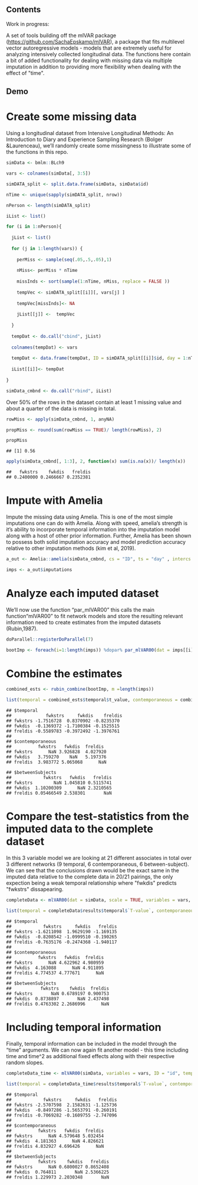 
## Contents

Work in progress:

A set of tools building off the mlVAR package (https://github.com/SachaEpskamp/mlVAR), a package that fits multilevel vector autoregressive models - models that are extremely useful for analyzing intensively collected longitudinal data. The functions here contain a bit of added functionality for dealing with missing data via multiple imputation in addition to providing more flexibility when dealing with the effect of "time".

## Demo

# Create some missing data

Using a longitudinal dataset from Intensive Longitudinal Methods: An Introduction to Diary and Experience Sampling Research (Bolger &Laurenceau), we’ll randomly create some missingness to illustrate some of the functions in this repo.

``` r
simData <- bmlm::BLch9

vars <- colnames(simData[, 3:5])

simDATA_split <- split.data.frame(simData, simData$id)

nTime <- unique(sapply(simDATA_split, nrow))

nPerson <- length(simDATA_split)

iList <- list()

for (i in 1:nPerson){
  
  jList <- list()
  
  for (j in 1:length(vars)) {
    
    perMiss <- sample(seq(.05,.5,.05),1)
    
    nMiss<- perMiss * nTime
    
    missInds <- sort(sample(1:nTime, nMiss, replace = FALSE ))
    
    tempVec <- simDATA_split[[i]][, vars[j] ] 
    
    tempVec[missInds]<- NA
    
    jList[[j]] <-  tempVec
    
  }
  
  tempDat <- do.call("cbind", jList)
  
  colnames(tempDat) <- vars
  
  tempDat <- data.frame(tempDat, ID = simDATA_split[[i]]$id, day = 1:nTime )
  
  iList[[i]]<- tempDat
  
}

simData_cmbnd <- do.call("rbind", iList)
```

Over 50% of the rows in the dataset contain at least 1 missing value and about a quarter of the data is missing in total.

``` r
rowMiss <- apply(simData_cmbnd, 1, anyNA)

propMiss <- round(sum(rowMiss == TRUE)/ length(rowMiss), 2)

propMiss
```

    ## [1] 0.56

``` r
apply(simData_cmbnd[, 1:3], 2, function(x) sum(is.na(x))/ length(x))
```

    ##   fwkstrs    fwkdis   freldis 
    ## 0.2400000 0.2466667 0.2352381

# Impute with Amelia

Impute the missing data using Amelia. This is one of the most simple imputations one can do with Amelia. Along with speed, amelia’s strength is it’s ability to incorporate temporal information into the imputation model along with a host of other prior information. Further, Amelia has been shown to possess both solid imputation accuracy and model prediction accuracy relative to other imputation methods (kim et al, 2019).

``` r
a_out <- Amelia::amelia(simData_cmbnd, cs = "ID", ts = "day" , intercs = TRUE , m = 10, p2s = FALSE, lags = vars, leads = vars)

imps <- a_out$imputations
```

# Analyze each imputed dataset

We’ll now use the function “par_mlVAR00” this calls the main function“mlVAR00” to fit network models and store the resulting relevant information need to create estimates from the imputed datasets (Rubin,1987).

``` r
doParallel::registerDoParallel(7)

bootImp <- foreach(i=1:length(imps)) %dopar% par_mlVAR00(dat = imps[[i]], scale = TRUE, variables = vars, ID = "ID", rfStructure = c("correlated", "correlated"), timeArgs = list(NULL, NULL, FALSE))
```

# Combine the estimates

``` r
combined_ests <- rubin_combine(bootImp, m =length(imps))

list(temporal = combined_ests$temporal$t_value, contemporaneous = combined_ests$contemporaneous_network$t_value, betweenSubjects = combined_ests$`between-subjects_network`$t_value)
```

    ## $temporal
    ##             fwkstrs     fwkdis    freldis
    ## fwkstrs -1.7516728  0.8370902 -0.8235370
    ## fwkdis  -0.1369372 -1.7100384 -0.1525515
    ## freldis -0.5589783 -0.3972492 -1.3976761
    ## 
    ## $contemporaneous
    ##          fwkstrs   fwkdis  freldis
    ## fwkstrs      NaN 3.926828  4.027920
    ## fwkdis   3.759270    NaN   5.197376
    ## freldis  3.983772 5.065068      NaN

    ## $betweenSubjects
    ##            fwkstrs   fwkdis   freldis
    ## fwkstrs        NaN 1.045810 0.5115741
    ## fwkdis  1.10200309      NaN 2.3210565
    ## freldis 0.05466549 2.538301       NaN

# Compare the test-statistics from the imputed data to the complete dataset
In this 3 variable model we are looking at 21 different associates in total over 3 different networks (9 temporal, 6 contemporaneous, 6 between-subject). We can see that the conclusions drawn would be the exact same in the imputed data relative to the complete data in 20/21 pairings, the only expection being a weak temporal relationship where "fwkdis" predicts "fwkstrs" dissapearing.

``` r
completeData <- mlVAR00(dat = simData, scale = TRUE, variables = vars, ID = "id", temporal = "correlated", contemporaneous = "correlated")
```

``` r
list(temporal = completeData$results$temporal$`T-value`, contemporaneous = completeData$results$contemporaneous$`T-value`, betweenSubjects = completeData$results$`between-subjects`$`T-value`)
```

    ## $temporal
    ##            fwkstrs     fwkdis   freldis
    ## fwkstrs -1.6211098  1.9629190 -1.169135
    ## fwkdis  -0.8208542 -1.0999510 -0.190265
    ## freldis -0.7635176 -0.2474368 -1.940117
    ## 
    ## $contemporaneous
    ##          fwkstrs   fwkdis  freldis
    ## fwkstrs      NaN 4.622962 4.980959
    ## fwkdis  4.163088      NaN 4.911895
    ## freldis 4.774537 4.777671      NaN
    ## 
    ## $betweenSubjects
    ##           fwkstrs    fwkdis  freldis
    ## fwkstrs       NaN 0.6789197 0.900753
    ## fwkdis  0.8738897       NaN 2.437498
    ## freldis 0.4763302 2.2686996      NaN


# Including temporal information
Finally, temporal information can be included in the model through the “time” arguments. We can now again fit another model - this time including time and time^2 as additional fixed effects along with their respective random slopes.

``` r
completeData_time <- mlVAR00(simData, variables = vars, ID = "id", temporal = "correlated", contemporaneous = "correlated" , scale = TRUE, timeVar = "time", timePoly = 2, timeRandom = TRUE )
```

``` r
list(temporal = completeData_time$results$temporal$`T-value`, contemporaneous = completeData_time$results$contemporaneous$`T-value`, betweenSubjects = completeData_time$results$`between-subjects`$`T-value`)
```

    ## $temporal
    ##            fwkstrs     fwkdis   freldis
    ## fwkstrs -2.5707598  2.1582631 -1.125736
    ## fwkdis  -0.8497286 -1.5653791 -0.260191
    ## freldis -0.7069282 -0.1609755 -2.747096
    ## 
    ## $contemporaneous
    ##          fwkstrs   fwkdis  freldis
    ## fwkstrs      NaN 4.579648 5.032454
    ## fwkdis  4.181363      NaN 4.826621
    ## freldis 4.832927 4.696426      NaN
    ## 
    ## $betweenSubjects
    ##          fwkstrs    fwkdis   freldis
    ## fwkstrs      NaN 0.6800027 0.8652408
    ## fwkdis  0.764811       NaN 2.5366225
    ## freldis 1.229973 2.2030348       NaN

